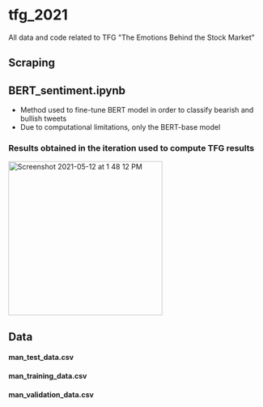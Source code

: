 # tfg_2021
All data and code related to TFG "The Emotions Behind the Stock Market"

## Scraping

## BERT_sentiment.ipynb
* Method used to fine-tune BERT model in order to classify bearish and bullish tweets
* Due to computational limitations, only the BERT-base model 

### Results obtained in the iteration used to compute TFG results
<img width="304" alt="Screenshot 2021-05-12 at 1 48 12 PM" src="https://user-images.githubusercontent.com/42964815/117970713-42c26800-b329-11eb-997a-24f80bda9bb0.png">

## Data
#### man_test_data.csv
#### man_training_data.csv
#### man_validation_data.csv
